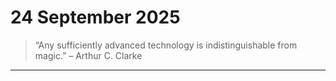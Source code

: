 # 24 September 2025

> “Any sufficiently advanced technology is indistinguishable from magic.” – Arthur C. Clarke

---

